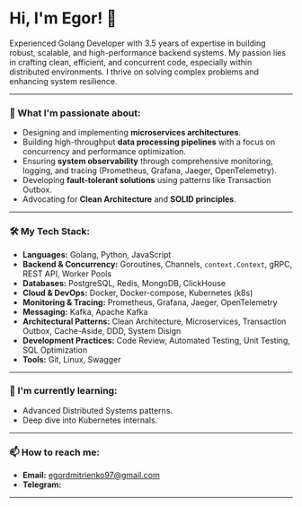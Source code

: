 # Hi, I'm Egor! 👋

Experienced Golang Developer with 3.5 years of expertise in building robust, scalable, and high-performance backend systems. My passion lies in crafting clean, efficient, and concurrent code, especially within distributed environments.  I thrive on solving complex problems and enhancing system resilience.

---
### 🚀 What I'm passionate about:
* Designing and implementing **microservices architectures**.
* Building high-throughput **data processing pipelines** with a focus on concurrency and performance optimization.
* Ensuring **system observability** through comprehensive monitoring, logging, and tracing (Prometheus, Grafana, Jaeger, OpenTelemetry).
* Developing **fault-tolerant solutions** using patterns like Transaction Outbox.
* Advocating for **Clean Architecture** and **SOLID principles**.

---

### 🛠️ My Tech Stack:
* **Languages:** Golang, Python, JavaScript 
* **Backend & Concurrency:** Goroutines, Channels, `context.Context`, gRPC, REST API, Worker Pools 
* **Databases:** PostgreSQL, Redis, MongoDB, ClickHouse 
* **Cloud & DevOps:** Docker, Docker-compose, Kubernetes (k8s) 
* **Monitoring & Tracing:** Prometheus, Grafana, Jaeger, OpenTelemetry 
* **Messaging:** Kafka, Apache Kafka 
* **Architectural Patterns:** Clean Architecture, Microservices, Transaction Outbox, Cache-Aside, DDD, System Disign
* **Development Practices:** Code Review, Automated Testing, Unit Testing, SQL Optimization 
* **Tools:** Git, Linux, Swagger 

---

### 🌱 I'm currently learning:
* Advanced Distributed Systems patterns.
* Deep dive into Kubernetes internals.

---

### 📫 How to reach me:
* **Email:** [egordmitrienko97@gmail.com](mailto:egordmitrienko97@gmail.com) 
* **Telegram:** 

---
